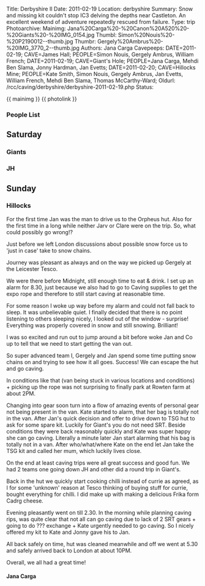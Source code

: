 Title: Derbyshire II
Date: 2011-02-19
Location: derbyshire
Summary: Snow and missing kit couldn't stop IC3 delving the depths near Castleton. An excellent weekend of adventure repeatedly rescued from failure.
Type: trip
Photoarchive:
Mainimg: Jana%20Carga%20-%20Canon%20A520%20-%20Giants%20-%20IMG_0154.jpg
Thumbl: Simon%20Nouis%20-%20P2190012--thumb.jpg
Thumbr: Gergely%20Ambrus%20-%20IMG_3770_2--thumb.jpg
Authors: Jana Carga
Cavepeeps: DATE=2011-02-19; CAVE=James Hall; PEOPLE=Simon Nouis, Gergely Ambrus, William French;
     DATE=2011-02-19; CAVE=Giant's Hole; PEOPLE=Jana Carga, Mehdi Ben Slama, Jonny Hardman, Jan Evetts;
     DATE=2011-02-20; CAVE=Hillocks Mine; PEOPLE=Kate Smith, Simon Nouis, Gergely Ambrus, Jan Evetts, William French, Mehdi Ben Slama, Thomas McCarthy-Ward;
Oldurl: /rcc/caving/derbyshire/derbyshire-2011-02-19.php
Status:

{{ mainimg }}
{{ photolink }}

###  People List

##  Saturday

###  Giants

###  JH

##  Sunday

###  Hillocks

For the first time Jan was the man to drive us to the Orpheus hut. Also for the first time in a long while neither Jarv or Clare were on the trip. So, what could possibly go wrong!?

Just before we left London discussions about possible snow force us to 'just in case' take to snow chains.

Journey was pleasant as always and on the way we picked up Gergely at the Leicester Tesco.

We were there before Midnight, still enough time to eat &amp; drink. I set up an alarm for 8.30, just because we also had to go to Caving supplies to get the expo rope and therefore to still start caving at reasonable time.

For some reason I woke up way before my alarm and could not fall back to sleep. It was unbelievable quiet. I finally decided that there is no point listening to others sleeping nicely, I looked out of the window - surprise! Everything was properly covered in snow and still snowing. Brilliant!

I was so excited and run out to jump around a bit before woke Jan and Co up to tell that we need to start getting the van out.

So super advanced team I, Gergely and Jan spend some time putting snow chains on and trying to see how it all goes. Success! We can escape the hut and go caving.

In conditions like that (van being stuck in various locations and conditions) + picking up the rope was not surprising to finally park at Rowten farm at about 2PM.

Changing into gear soon turn into a flow of amazing events of personal gear not being present in the van. Kate started to alarm, that her bag is totally not in the van. After Jan's quick decision and offer to drive down to TSG hut to ask for some spare kit. Luckily for Giant's you do not need SRT. Beside conditions they were back reasonably quickly and Kate was super happy she can go caving. Literally a minute later Jan start alarming that his bag is totally not in a van. After who/what/where Kate on the end let Jan take the TSG kit and called her mum, which luckily lives close.

On the end at least caving trips were all great success and good fun. We had 2 teams one going down JH and other did a round trip in Giant's.

Back in the hut we quickly start cooking chilli instead of currie as agreed, as I for some 'unknown' reason at Tesco thinking of buying stuff for currie, bought everything for chilli. I did make up with making a delicious Frika form Cadrg cheese.

Evening pleasantly went on till 2.30. In the morning while planning caving rips, was quite clear that not all can go caving due to lack of 2 SRT gears + going to do ??? exchange + Kate urgently needed to go caving. So I nicely offered my kit to Kate and Jonny gave his to Jan.

All back safely on time, hut was cleaned meanwhile and off we went at 5.30 and safely arrived back to London at about 10PM.

Overall, we all had a great time!

####  Jana Carga
